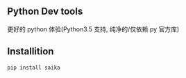 ## Python Dev tools

更好的 python 体验(Python3.5 支持, 纯净的/仅依赖 py 官方库)

## Installition

    pip install saika
    
